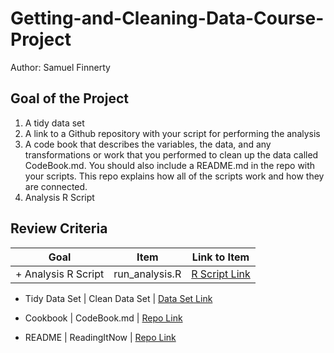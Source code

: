 # Getting-and-Cleaning-Data-Course-Project

Author: Samuel Finnerty

## Goal of the Project

1. A tidy data set
2. A link to a Github repository with your script for performing the analysis
3. A code book that describes the variables, the data, and any transformations or work that you performed to clean up the data called CodeBook.md. You should also include a README.md in the repo with your scripts. This repo explains how all of the scripts work and how they are connected.
4. Analysis R Script

## Review Criteria 

Goal | Item | Link to Item
--- | --- | ---
+ Analysis R Script |  run_analysis.R |  [R Script Link](https://github.com/samuelfinnerty/Getting-and-Cleaning-Data-Course-Project/blob/main/run_analysis.R "run_analysis.R")

+ Tidy Data Set |  Clean Data Set |  [Data Set Link](https://github.com/samuelfinnerty/Getting-and-Cleaning-Data-Course-Project/commit/350a6921def7c1984283dfdcdea86728de23720d "tidyData.txt")

+ Cookbook | CodeBook.md |  [Repo Link](https://github.com/mGalarnyk/datasciencecoursera/blob/master/3_Getting_and_Cleaning_Data/projects/CodeBook.md "CodeBook.md")
+ README | ReadingItNow |  [Repo Link](https://github.com/mGalarnyk/datasciencecoursera/blob/master/3_Getting_and_Cleaning_Data/projects/README.md "README.md")

